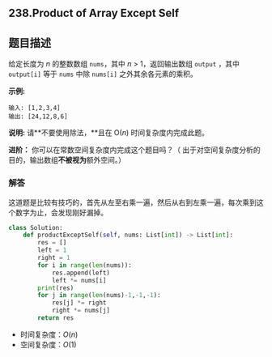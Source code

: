 ## 238.Product of Array Except Self

## 题目描述

给定长度为 *n* 的整数数组 `nums`，其中 *n* > 1，返回输出数组 `output` ，其中 `output[i]` 等于 `nums` 中除 `nums[i]` 之外其余各元素的乘积。

**示例:**

```
输入: [1,2,3,4]
输出: [24,12,8,6]
```

**说明:** 请**不要使用除法，**且在 O(*n*) 时间复杂度内完成此题。

**进阶：**
你可以在常数空间复杂度内完成这个题目吗？（ 出于对空间复杂度分析的目的，输出数组**不被视为**额外空间。）



### 解答

​	这道题是比较有技巧的，首先从左至右乘一遍，然后从右到左乘一遍，每次乘到这个数字为止，会发现刚好漏掉。

```python
class Solution:
    def productExceptSelf(self, nums: List[int]) -> List[int]:
        res = []
        left = 1
        right = 1
        for i in range(len(nums)):
            res.append(left)
            left *= nums[i]
        print(res)
        for j in range(len(nums)-1,-1,-1):
            res[j] *= right
            right *= nums[j]
        return res
```

- 时间复杂度：$O(n)$
- 空间复杂度：$O(1)​$ 